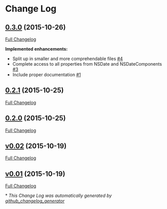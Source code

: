 # Change Log

## [0.3.0](https://github.com/Hout/JHDate/tree/0.3.0) (2015-10-26)
[Full Changelog](https://github.com/Hout/JHDate/compare/0.2.1...0.3.0)

**Implemented enhancements:**

- Split up in smaller and more comprehendable files [\#4](https://github.com/Hout/JHDate/issues/4)
- Complete access to all properties from NSDate and NSDateComponents [\#3](https://github.com/Hout/JHDate/issues/3)
- Include proper documentation [\#1](https://github.com/Hout/JHDate/issues/1)

## [0.2.1](https://github.com/Hout/JHDate/tree/0.2.1) (2015-10-25)
[Full Changelog](https://github.com/Hout/JHDate/compare/0.2.0...0.2.1)

## [0.2.0](https://github.com/Hout/JHDate/tree/0.2.0) (2015-10-25)
[Full Changelog](https://github.com/Hout/JHDate/compare/v0.02...0.2.0)

## [v0.02](https://github.com/Hout/JHDate/tree/v0.02) (2015-10-19)
[Full Changelog](https://github.com/Hout/JHDate/compare/v0.01...v0.02)

## [v0.01](https://github.com/Hout/JHDate/tree/v0.01) (2015-10-19)
[Full Changelog](https://github.com/Hout/JHDate/compare/0.1.0...v0.01)



\* *This Change Log was automatically generated by [github_changelog_generator](https://github.com/skywinder/Github-Changelog-Generator)*